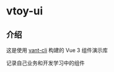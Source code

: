 # vtoy-ui

## 介绍

这是使用 [vant-cli](https://github.com/youzan/vant/tree/dev/packages/vant-cli) 构建的 Vue 3 组件演示库

记录自己业务和开发学习中的组件
